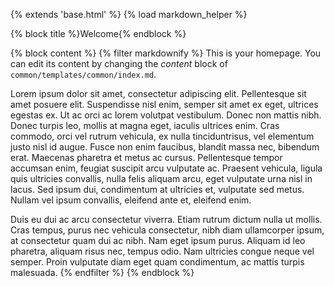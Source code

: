 {% extends 'base.html' %}
{% load markdown_helper %}

{% block title %}Welcome{% endblock %}

{% block content %}
{% filter markdownify %}
This is your homepage. You can edit its content by changing the *content* block of `common/templates/common/index.md`.

Lorem ipsum dolor sit amet, consectetur adipiscing elit. Pellentesque sit amet posuere elit. Suspendisse nisl enim,
semper sit amet ex eget, ultrices egestas ex. Ut ac orci ac lorem volutpat vestibulum. Donec non mattis nibh. Donec
turpis leo, mollis at magna eget, iaculis ultrices enim. Cras commodo, orci vel rutrum vehicula, ex nulla
tinciduntrisus, vel elementum justo nisl id augue. Fusce non enim faucibus, blandit massa nec, bibendum erat. Maecenas
pharetra et metus ac cursus. Pellentesque tempor accumsan enim, feugiat suscipit arcu vulputate ac. Praesent vehicula,
ligula quis ultricies convallis, nulla felis aliquam arcu, eget vulputate urna nisl in lacus. Sed ipsum dui, condimentum
at ultricies et, vulputate sed metus. Nullam vel ipsum convallis, eleifend ante et, eleifend enim.

Duis eu dui ac arcu consectetur viverra. Etiam rutrum dictum nulla ut mollis. Cras tempus, purus nec vehicula
consectetur, nibh diam ullamcorper ipsum, at consectetur quam dui ac nibh. Nam eget ipsum purus. Aliquam id leo
pharetra, aliquam risus nec, tempus odio. Nam ultricies congue neque vel semper. Proin vulputate diam eget quam
condimentum, ac mattis turpis malesuada.
{% endfilter %}
{% endblock %}